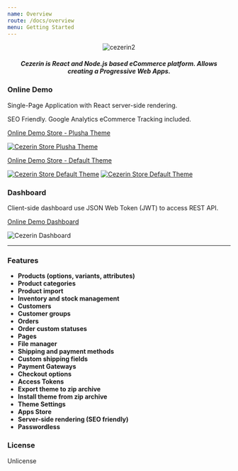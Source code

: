 ```yaml
---
name: Overview
route: /docs/overview
menu: Getting Started
---
```


<p align="center">
  <img src="https://cezerin.org/assets/images/shortcut.png" alt="cezerin2" />
</p>
<h5 align="center">
Cezerin is React and Node.js based eCommerce platform. Allows creating a Progressive Web Apps.
</h5>

### Online Demo

Single-Page Application with React server-side rendering.

SEO Friendly. Google Analytics eCommerce Tracking included.

[Online Demo Store - Plusha Theme](https://plusha.cezerin.net)

[![Cezerin Store Plusha Theme](https://cezerin.org/assets/images/cezerin-plusha-theme.png)](https://plusha.cezerin.net)

[Online Demo Store - Default Theme](https://cezerin.net)

[![Cezerin Store Default Theme](https://cezerin.org/assets/images/cezerin-default-theme.png)](https://cezerin.net)
[![Cezerin Store Default Theme](https://cezerin.org/assets/images/cezerin-mobile-order-summary.png)](https://cezerin.net)

### Dashboard

Client-side dashboard use JSON Web Token (JWT) to access REST API.

[Online Demo Dashboard](https://cezerin.net/admin)

![Cezerin Dashboard](https://cezerin.org/assets/images/cezerin-dashboard-products.png)

---

### Features

- **Products (options, variants, attributes)**
- **Product categories**
- **Product import**
- **Inventory and stock management**
- **Customers**
- **Customer groups**
- **Orders**
- **Order custom statuses**
- **Pages**
- **File manager**
- **Shipping and payment methods**
- **Custom shipping fields**
- **Payment Gateways**
- **Checkout options**
- **Access Tokens**
- **Export theme to zip archive**
- **Install theme from zip archive**
- **Theme Settings**
- **Apps Store**
- **Server-side rendering (SEO friendly)**
- **Passwordless**

### License

Unlicense

